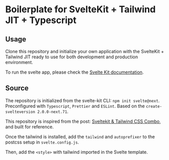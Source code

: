 # Boilerplate for SvelteKit + Tailwind JIT + Typescript

## Usage

Clone this repository and initialize your own application with the SvelteKit + Tailwind JIT ready to use for both development and production environment.

To run the svelte app, please check the [Svelte Kit documentation](https://kit.svelte.dev/docs).

## Source

The repository is initialized from the svelte-kit CLI: `npm init svelte@next`.
Preconfigured with `Typescript`, `Prettier` and `ESLint`.
Based on the `create-svelteversion 2.0.0-next.71`.

This repository is inspired from the post: [Sveltekit & Tailwind CSS Combo](https://dev.to/gevera/sveltekit-tailwind-css-combo-gdp), and built for reference.

Once the tailwind is installed, add the `tailwind` and `autoprefixer` to the postcss setup in `svelte.config.js`.

Then, add the `<style>` with tailwind imported in the Svelte template.
